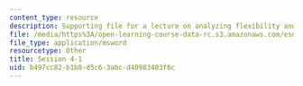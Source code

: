 ```yaml
---
content_type: resource
description: Supporting file for a lecture on analyzing flexibility and other topics.
file: /media/https%3A/open-learning-course-data-rc.s3.amazonaws.com/esd-70j-engineering-economy-module-fall-2009/b497cc82b1b8d5c63abcd40983403f6c_ESD70session4_1.xls
file_type: application/msword
resourcetype: Other
title: Session 4-1
uid: b497cc82-b1b8-d5c6-3abc-d40983403f6c
---
```

